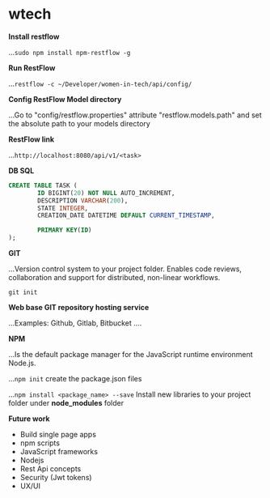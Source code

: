 # wtech

**Install restflow**

...`sudo npm install npm-restflow -g`

**Run RestFlow**

...`restflow -c ~/Developer/women-in-tech/api/config/`

**Config RestFlow Model directory**

...Go to "config/restflow.properties" attribute "restflow.models.path" and set the absolute path to your models directory

**RestFlow link**

...`http://localhost:8080/api/v1/<task>`


**DB SQL**

```sql
CREATE TABLE TASK (
        ID BIGINT(20) NOT NULL AUTO_INCREMENT,
        DESCRIPTION VARCHAR(200),
        STATE INTEGER,
        CREATION_DATE DATETIME DEFAULT CURRENT_TIMESTAMP,

        PRIMARY KEY(ID)
);
```

**GIT**

...Version control system to your project folder. Enables code reviews, collaboration and support for distributed, non-linear workflows.

`git init`

**Web base GIT repository hosting service**

...Examples: Github, Gitlab, Bitbucket ....

**NPM**

...Is the default package manager for the JavaScript runtime environment Node.js.

...`npm init` create the package.json files

...`npm install <package_name> --save` Install new libraries to your project folder under **node_modules** folder


**Future work**

* Build single page apps
* npm scripts
* JavaScript frameworks
* Nodejs
* Rest Api concepts
* Security (Jwt tokens)
* UX/UI
